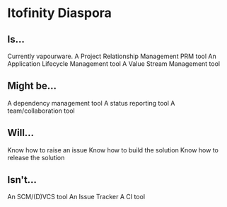 # Itofinity Diaspora

## Is...
Currently vapourware.
A Project Relationship Management PRM tool
An Application Lifecycle Management tool
A Value Stream Management tool

## Might be…
A dependency management tool
A status reporting tool
A team/collaboration tool

## Will…
Know how to raise an issue
Know how to build the solution
Know how to release the solution

## Isn't…
An SCM/(D)VCS tool
An Issue Tracker
A CI tool
